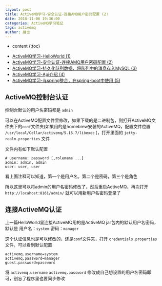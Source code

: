 ```yaml
---
layout: post
title: ActiveMQ学习-安全认证-连接AMQ用户密码配置 (2)
date: 2018-11-06 19:36:00
categories: ActiveMQ学习笔记
tags: activemq
author: 朋也
---
```


* content
{:toc}

- [ActiveMQ学习-HelloWorld (1)](https://tomoya92.github.io/2018/11/05/activemq-helloworld/)
- [ActiveMQ学习-安全认证-连接AMQ用户密码配置 (2)](https://tomoya92.github.io/2018/11/06/activemq-security/)
- [ActiveMQ学习-持久化队列数据，将队列中的消息存入MySQL (3)](https://tomoya92.github.io/2018/11/06/activemq-persistence/)
- [ActiveMQ学习-Api介绍 (4)](https://tomoya92.github.io/2018/11/08/activemq-api/)
- [ActiveMQ学习-与spring整合，在spring-boot中使用 (5)](https://tomoya92.github.io/2018/11/09/activemq-spring-boot/)

## ActiveMQ控制台认证

控制台默认的用户名密码都是 `admin`

可以在ActiveMQ配置文件里修改，如果下载的是二进制包，则打开ActiveMQ文件夹下的`conf`文件夹(如果用的是homebrew安装的ActiveMQ，配置文件位置 `/usr/local/Cellar/activemq/5.15.7/libexec` )，打开里面的 `jetty-realm.properties` 文件

文件内有如下默认配置

```
# username: password [,rolename ...]
admin: admin, admin
user: user, user
```





看上面注释可以知道，第一个是用户名，第二个是密码，第三个是角色

所以这里可以将admin的用户名密码修改了，然后重启ActiveMQ，再次打开 `http://locahost:8161/admin/` 就可以用新用户名密码登录了

## 连接ActiveMQ认证

上一篇HelloWorld里连接ActiveMQ用的是ActiveMQ jar包内的默认用户名密码，默认是 用户名：`system` 密码：`manager`

这个认证信息也是可以修改的，还是`conf`文件夹，打开 `credentials.properties` 文件，可以看到默认配置

```
activemq.username=system
activemq.password=manager
guest.password=password
```

将 `activemq.username` `activemq.password` 修改成自己想设置的用户名密码即可，别忘了程序里也要同步修改
